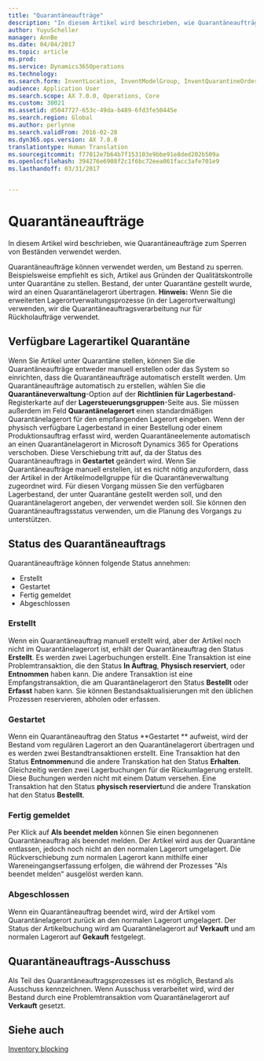 ```yaml
---
title: "Quarantäneaufträge"
description: "In diesem Artikel wird beschrieben, wie Quarantäneaufträge zum Sperren von Beständen verwendet werden."
author: YuyuScheller
manager: AnnBe
ms.date: 04/04/2017
ms.topic: article
ms.prod: 
ms.service: Dynamics365Operations
ms.technology: 
ms.search.form: InventLocation, InventModelGroup, InventQuarantineOrder, InventQuarantineParmEnd, InventQuarantineParmReportFinished, InventQuarantineParmStartUp, InventTrans
audience: Application User
ms.search.scope: AX 7.0.0, Operations, Core
ms.custom: 30021
ms.assetid: d5047727-653c-49da-b489-6fd3fe50445e
ms.search.region: Global
ms.author: perlynne
ms.search.validFrom: 2016-02-28
ms.dyn365.ops.version: AX 7.0.0
translationtype: Human Translation
ms.sourcegitcommit: f77012e7b64b7f153103e9bbe91e8ded202b509a
ms.openlocfilehash: 394276e6908f2c1f6bc72eea061facc3afe701e9
ms.lasthandoff: 03/31/2017


---
```


# <a name="quarantine-orders"></a>Quarantäneaufträge

In diesem Artikel wird beschrieben, wie Quarantäneaufträge zum Sperren von Beständen verwendet werden. 

Quarantäneaufträge können verwendet werden, um Bestand zu sperren. Beispielsweise empfiehlt es sich, Artikel aus Gründen der Qualitätskontrolle unter Quarantäne zu stellen. Bestand, der unter Quarantäne gestellt wurde, wird an einen Quarantänelagerort übertragen. **Hinweis:** Wenn Sie die erweiterten Lagerortverwaltungsprozesse (in der Lagerortverwaltung) verwenden, wir die Quarantäneauftragsverarbeitung nur für Rückholaufträge verwendet.

## <a name="quarantine-onhand-inventory-items"></a>Verfügbare Lagerartikel Quarantäne
Wenn Sie Artikel unter Quarantäne stellen, können Sie die Quarantäneaufträge entweder manuell erstellen oder das System so einrichten, dass die Quarantäneaufträge automatisch erstellt werden. Um Quarantäneaufträge automatisch zu erstellen, wählen Sie die **Quarantäneverwaltung**-Option auf der **Richtlinien für Lagerbestand**-Registerkarte auf der **Lagersteuerungsgruppen**-Seite aus. Sie müssen außerdem im Feld **Quarantänelagerort** einen standardmäßigen Quarantänelagerort für den empfangenden Lagerort eingeben. Wenn der physisch verfügbare Lagerbestand in einer Bestellung oder einem Produktionsauftrag erfasst wird, werden Quarantäneelemente automatisch an einen Quarantänelagerort in Microsoft Dynamics 365 for Operations verschoben. Diese Verschiebung tritt auf, da der Status des Quarantäneauftrags in **Gestartet** geändert wird. Wenn Sie Quarantäneaufträge manuell erstellen, ist es nicht nötig anzufordern, dass der Artikel in der Artikelmodellgruppe für die Quarantäneverwaltung zugeordnet wird. Für diesen Vorgang müssen Sie den verfügbaren Lagerbestand, der unter Quarantäne gestellt werden soll, und den Quarantänelagerort angeben, der verwendet werden soll. Sie können den Quarantäneauftragsstatus verwenden, um die Planung des Vorgangs zu unterstützen.

## <a name="quarantine-order-statuses"></a>Status des Quarantäneauftrags
Quarantäneaufträge können folgende Status annehmen:

-   Erstellt
-   Gestartet
-   Fertig gemeldet
-   Abgeschlossen

### <a name="created"></a>Erstellt

Wenn ein Quarantäneauftrag manuell erstellt wird, aber der Artikel noch nicht im Quarantänelagerort ist, erhält der Quarantäneauftrag den Status **Erstellt**. Es werden zwei Lagerbuchungen erstellt. Eine Transaktion ist eine Problemtransaktion, die den Status **In Auftrag**, **Physisch reserviert**, oder **Entnommen** haben kann. Die andere Transaktion ist eine Empfangstransaktion, die am Quarantänelagerort den Status **Bestellt** oder **Erfasst** haben kann. Sie können Bestandsaktualisierungen mit den üblichen Prozessen reservieren, abholen oder erfassen.

### <a name="started"></a>Gestartet

Wenn ein Quarantäneauftrag den Status **Gestartet ** aufweist, wird der Bestand vom regulären Lagerort an den Quarantänelagerort übertragen und es werden zwei Bestandtransaktionen erstellt. Eine Transaktion hat den Status **Entnommen**und die andere Transkation hat den Status **Erhalten**. Gleichzeitig werden zwei Lagerbuchungen für die Rückumlagerung erstellt. Diese Buchungen werden nicht mit einem Datum versehen. Eine Transaktion hat den Status **physisch reserviert**und die andere Transkation hat den Status **Bestellt**.

### <a name="reported-as-finished"></a>Fertig gemeldet

Per Klick auf **Als beendet melden** können Sie einen begonnenen Quarantäneauftrag als beendet melden. Der Artikel wird aus der Quarantäne entlassen, jedoch noch nicht an den normalen Lagerort umgelagert. Die Rückverschiebung zum normalen Lagerort kann mithilfe einer Wareneingangserfassung erfolgen, die während der Prozesses "Als beendet melden" ausgelöst werden kann.

### <a name="ended"></a>Abgeschlossen

Wenn ein Quarantäneauftrag beendet wird, wird der Artikel vom Quarantänelagerort zurück an den normalen Lagerort umgelagert. Der Status der Artikelbuchung wird am Quarantänelagerort auf **Verkauft** und am normalen Lagerort auf **Gekauft** festgelegt.

## <a name="quarantine-order-scrap"></a>Quarantäneauftrags-Ausschuss
Als Teil des Quarantäneauftragsprozesses ist es möglich, Bestand als Ausschuss kennzeichnen. Wenn Ausschuss verarbeitet wird, wird der Bestand durch eine Problemtransaktion vom Quarantänelagerort auf **Verkauft** gesetzt.

<a name="see-also"></a>Siehe auch
--------

[Inventory blocking](inventory-blocking.md)


